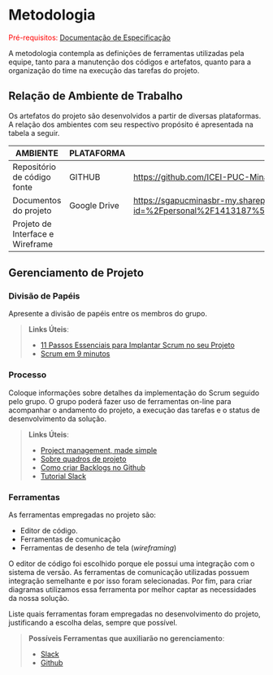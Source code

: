 
# Metodologia

<span style="color:red">Pré-requisitos: <a href="2-Especificação do Projeto.md"> Documentação de Especificação</a></span>

A metodologia contempla as definições de ferramentas utilizadas pela equipe, tanto para a manutenção dos códigos e artefatos, quanto para a organização do time na execução das tarefas do projeto. 

## Relação de Ambiente de Trabalho 

Os artefatos do projeto são desenvolvidos a partir de diversas plataformas. A relação dos ambientes com seu respectivo propósito é apresentada na tabela a seguir.  

|AMBIENTE| PLATAFORMA|LINK DE ACESSO|
|--------------------|-----------------------------------------------------------------------------|--------------------------------------------------------------|
|Repositório de código fonte | GITHUB| https://github.com/ICEI-PUC-Minas-PMV-ADS/pmv-ads-2022-2-e2-proj-int-t6-acolher-gerenciador-de-doacoes|
|Documentos do projeto | Google Drive | https://sgapucminasbr-my.sharepoint.com/personal/1413187_sga_pucminas_br/_layouts/15/onedrive.aspx?id=%2Fpersonal%2F1413187%5Fsga%5Fpucminas%5Fbr%2FDocuments%2FT%C3%A1%20na%20m%C3%A3o&ga=1 |
|Projeto de Interface e Wireframe| 



## Gerenciamento de Projeto

### Divisão de Papéis

Apresente a divisão de papéis entre os membros do grupo.

> **Links Úteis**:
> - [11 Passos Essenciais para Implantar Scrum no seu 
> Projeto](https://mindmaster.com.br/scrum-11-passos/)
> - [Scrum em 9 minutos](https://www.youtube.com/watch?v=XfvQWnRgxG0)

### Processo

Coloque  informações sobre detalhes da implementação do Scrum seguido pelo grupo. O grupo poderá fazer uso de ferramentas on-line para acompanhar o andamento do projeto, a execução das tarefas e o status de desenvolvimento da solução.
 
> **Links Úteis**:
> - [Project management, made simple](https://github.com/features/project-management/)
> - [Sobre quadros de projeto](https://docs.github.com/pt/github/managing-your-work-on-github/about-project-boards)
> - [Como criar Backlogs no Github](https://www.youtube.com/watch?v=RXEy6CFu9Hk)
> - [Tutorial Slack](https://slack.com/intl/en-br/)

### Ferramentas

As ferramentas empregadas no projeto são:

- Editor de código.
- Ferramentas de comunicação
- Ferramentas de desenho de tela (_wireframing_)

O editor de código foi escolhido porque ele possui uma integração com o
sistema de versão. As ferramentas de comunicação utilizadas possuem
integração semelhante e por isso foram selecionadas. Por fim, para criar
diagramas utilizamos essa ferramenta por melhor captar as
necessidades da nossa solução.

Liste quais ferramentas foram empregadas no desenvolvimento do projeto, justificando a escolha delas, sempre que possível.
 
> **Possíveis Ferramentas que auxiliarão no gerenciamento**: 
> - [Slack](https://slack.com/)
> - [Github](https://github.com/)
